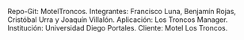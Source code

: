 Repo-Git: MotelTroncos.
Integrantes: Francisco Luna, Benjamín Rojas, Cristóbal Urra y Joaquín Villalón.
Aplicación: Los Troncos Manager.
Institución: Universidad Diego Portales.
Cliente: Motel Los Troncos.
